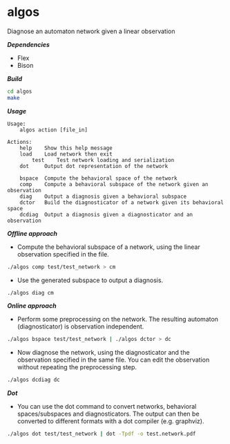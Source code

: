 # algos
Diagnose an automaton network given a linear observation

***Dependencies***
* Flex
* Bison

***Build***
```bash
cd algos
make
```

***Usage***
```
Usage:
	algos action [file_in]

Actions:
	help    Show this help message
	load    Load network then exit
        test    Test network loading and serialization
	dot     Output dot representation of the network

	bspace  Compute the behavioral space of the network
	comp    Compute a behavioral subspace of the network given an observation
	diag    Output a diagnosis given a behavioral subspace
	dctor   Build the diagnosticator of a network given its behavioral space
	dcdiag	Output a diagnosis given a diagnosticator and an observation

```

***Offline approach***
* Compute the behavioral subspace of a network, using the linear observation specified in the file.
```bash
./algos comp test/test_network > cm
```
* Use the generated subspace to output a diagnosis. 
```bash
./algos diag cm
```

***Online approach***
* Perform some preprocessing on the network. The resulting automaton (diagnosticator) is observation independent.
```bash
./algos bspace test/test_network | ./algos dctor > dc
```
* Now diagnose the network, using the diagnosticator and the observation specified in the same file. You can edit the observation without repeating the preprocessing step.
```bash
./algos dcdiag dc
```

***Dot***
* You can use the dot command to convert networks, behavioral spaces/subspaces and diagnosticators. The output can then be converted to different formats with a dot compiler (e.g. graphviz).
```bash
./algos dot test/test_network | dot -Tpdf -o test.network.pdf
```
